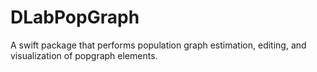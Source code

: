 # DLabPopGraph

A swift package that performs population graph estimation, editing, and visualization of popgraph elements.

 
